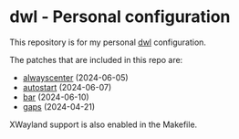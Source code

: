 # dwl - Personal configuration

This repository is for my personal [dwl] configuration.

The patches that are included in this repo are:
- [alwayscenter] (2024-06-05)
- [autostart] (2024-06-07)
- [bar] (2024-06-10)
- [gaps] (2024-04-21)

XWayland support is also enabled in the Makefile.

[dwl]: https://codeberg.org/dwl/dwl
[alwayscenter]: https://codeberg.org/dwl/dwl-patches/src/branch/main/patches/alwayscenter
[autostart]: https://codeberg.org/dwl/dwl-patches/src/branch/main/patches/autostart
[bar]: https://codeberg.org/dwl/dwl-patches/src/branch/main/patches/bar
[gaps]: https://codeberg.org/dwl/dwl-patches/src/branch/main/patches/gaps